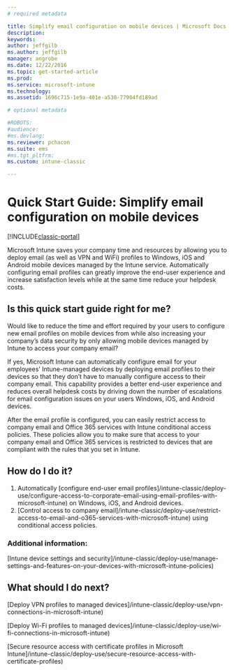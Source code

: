 ```yaml
---
# required metadata

title: Simplify email configuration on mobile devices | Microsoft Docs
description:
keywords:
author: jeffgilbms.author: jeffgilb
manager: angrobe
ms.date: 12/22/2016
ms.topic: get-started-article
ms.prod:
ms.service: microsoft-intune
ms.technology:
ms.assetid: 1696c715-1e9a-401e-a530-77904fd189ad

# optional metadata

#ROBOTS:
#audience:
#ms.devlang:
ms.reviewer: pchacon
ms.suite: ems
#ms.tgt_pltfrm:
ms.custom: intune-classic

---
```


# Quick Start Guide: Simplify email configuration on mobile devices

[!INCLUDE[classic-portal](../includes/classic-portal.md)]

Microsoft Intune saves your company time and resources by allowing you to deploy email (as well as VPN and WiFi) profiles to Windows, iOS and Android mobile devices managed by the Intune service. Automatically configuring email profiles can greatly improve the end-user experience and increase satisfaction levels while at the same time reduce your helpdesk costs.

## Is this quick start guide right for me?
Would like to reduce the time and effort required by your users to configure new email profiles on mobile devices from while also increasing your company’s data security by only allowing mobile devices managed by Intune to access your company email?

If yes, Microsoft Intune can automatically configure email for your employees’ Intune-managed devices by deploying email profiles to their devices so that they don’t have to manually configure access to their company email. This capability provides a better end-user experience and reduces overall helpdesk costs by driving down the number of escalations for email configuration issues on your users Windows, iOS, and Android devices.

After the email profile is configured, you can easily restrict access to company email and Office 365 services with Intune conditional access policies. These policies allow you to make sure that access to your company email and Office 365 services is restricted to devices that are compliant with the rules that you set in Intune.

## How do I do it?
1.	Automatically [configure end-user email profiles]/intune-classic/deploy-use/configure-access-to-corporate-email-using-email-profiles-with-microsoft-intune) on Windows, iOS, and Android devices.
2.	[Control access to company email]/intune-classic/deploy-use/restrict-access-to-email-and-o365-services-with-microsoft-intune) using conditional access policies.


### Additional information:
[Intune device settings and security]/intune-classic/deploy-use/manage-settings-and-features-on-your-devices-with-microsoft-intune-policies)

## What should I do next?
[Deploy VPN profiles to managed devices]/intune-classic/deploy-use/vpn-connections-in-microsoft-intune)

[Deploy Wi-Fi profiles to managed devices]/intune-classic/deploy-use/wi-fi-connections-in-microsoft-intune)

[Secure resource access with certificate profiles in Microsoft Intune]/intune-classic/deploy-use/secure-resource-access-with-certificate-profiles)
